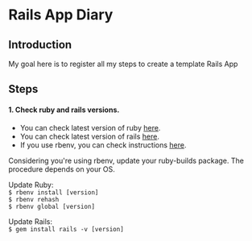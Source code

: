 # Rails App Diary
## Introduction
My goal here is to register all my steps to create a template Rails App

## Steps

#### 1. Check ruby and rails versions.

- You can check latest version of ruby <a href=https://www.ruby-lang.org/en/>here</a>.
- You can check latest version of rails <a href=https://rubyonrails.org/>here</a>.
- If you use rbenv, you can check instructions <a href=https://github.com/rbenv/rbenv>here</a>.  

Considering you're using rbenv, update your ruby-builds package. The procedure depends on your OS.

Update Ruby:  
`$ rbenv install [version]`  
`$ rbenv rehash`  
`$ rbenv global [version]`

Update Rails:  
`$ gem install rails -v [version]`
